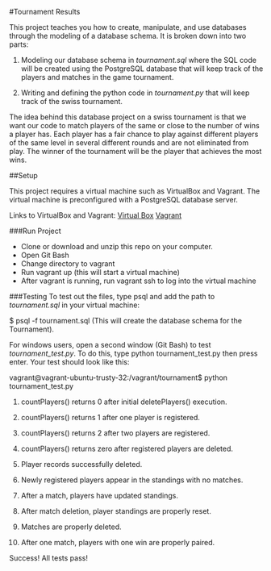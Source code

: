 #Tournament Results

This project teaches you how to create, manipulate, and use databases through the modeling of a database schema. It is broken down into two parts: 

1. Modeling our database schema in *tournament.sql* where the SQL code will be created using the PostgreSQL database that will keep track of the players and matches in the game tournament. 

2. Writing and defining the python code in *tournament.py* that will keep track of the swiss tournament. 

The idea behind this database project on a swiss tournament is that we want our code to match players of the same or close to the number of wins a player has. Each player has a fair chance to play against different players of the same level in several different rounds and are not eliminated from play. The winner of the tournament will be the player that achieves the most wins.  

##Setup

This project requires a virtual machine such as VirtualBox and Vagrant. The virtual machine is preconfigured with a PostgreSQL database server.

Links to VirtualBox and Vagrant:
[Virtual Box](https://www.virtualbox.org/wiki/Downloads)
[Vagrant](https://www.vagrantup.com/)


###Run Project
* Clone or download and unzip this repo on your computer.
* Open Git Bash 
* Change directory to vagrant
* Run vagrant up (this will start a virtual machine)
* After vagrant is running, run vagrant ssh to log into the virtual machine

###Testing
To test out the files, type psql and add the path to *tournament.sql* in your virtual machine: 

$ psql -f tournament.sql (This will create the database schema for the Tournament).

For windows users, open a second window (Git Bash) to test *tournament_test.py*. To do this, type python tournament_test.py then press enter. Your test should look like this:

vagrant@vagrant-ubuntu-trusty-32:/vagrant/tournament$ python tournament_test.py

1. countPlayers() returns 0 after initial deletePlayers() execution.

2. countPlayers() returns 1 after one player is registered.

3. countPlayers() returns 2 after two players are registered.

4. countPlayers() returns zero after registered players are deleted.

5. Player records successfully deleted.

6. Newly registered players appear in the standings with no matches.

7. After a match, players have updated standings.

8. After match deletion, player standings are properly reset.

9. Matches are properly deleted.

10. After one match, players with one win are properly paired.

Success!  All tests pass!



